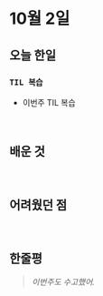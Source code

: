 # 10월 2일

## 오늘 한일

### `TIL 복습`

- 이번주 TIL 복습

<br>

## 배운 것

<br>

## 어려웠던 점

<br>

## 한줄평

> _이번주도 수고했어._

<br>
